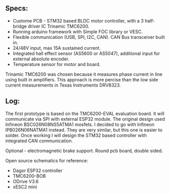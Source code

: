 ## Specs:
- Custome PCB - STM32 based BLDC motor controller, with a 3 half-bridge driver IC Trinamic TMC6200.
- Running arduino framework with Simple FOC library or VESC.
- Flexible communication (USB, SPI, I2C, CAN). CAN Bus transceiver built in.
- 24/48V input, max 15A sustained current.
- Integrated hall effect sensor (AS5600 or AS5047), additional input for external absolute encoder. 
- Temperature sensor for motor and board.

Trinamic TMC6200 was chosen because it measures phase current in line using built in amplifiers. This approach is more percise than the low side current measurements in Texas Instruments DRV8323.

## Log:
The first prototype is based on the TMC6200-EVAL evaluation board. It will communicate via SPI with external ESP32 module.
The original design used Infineon BSC026N08NS5ATMA1 mosfets. I decided to go with Infineon IPB026N06NATMA1 instead. They are very similar, but this one is easier to solder.
Once working I will design the STM32 based controller with integrated CAN communication.

Optional - electromagnetic brake support. Round pcb board, double sided.

Open source schematics for reference:
- Dagor ESP32 controller
- TMC6200-BOB
- ODrive V3.6
- xESC2 mini
